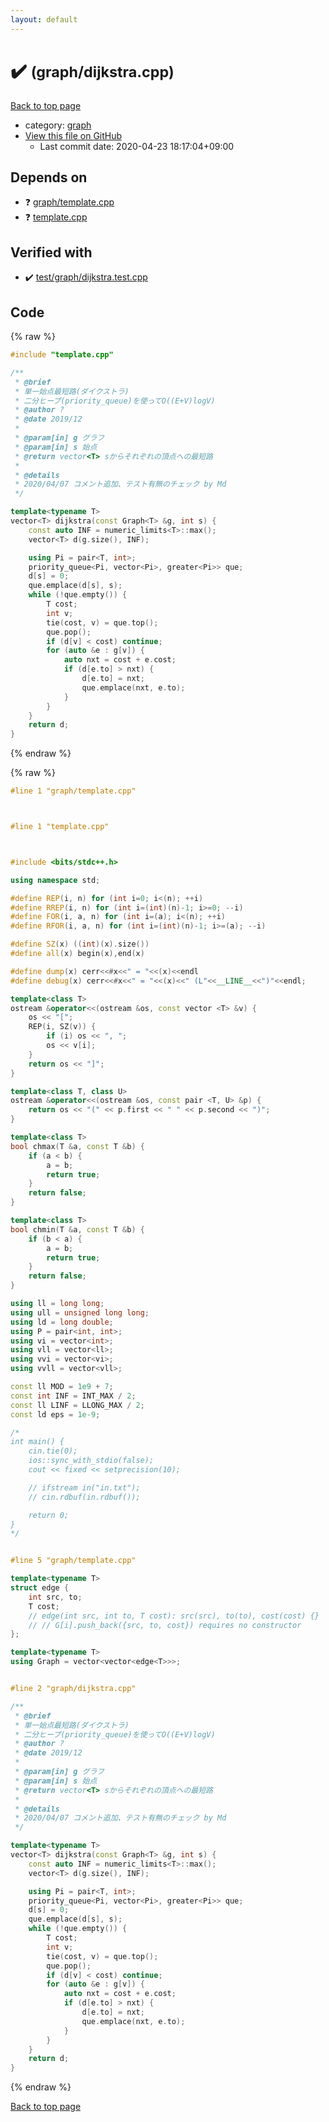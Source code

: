 ```yaml
---
layout: default
---
```


<!-- mathjax config similar to math.stackexchange -->
<script type="text/javascript" async
  src="https://cdnjs.cloudflare.com/ajax/libs/mathjax/2.7.5/MathJax.js?config=TeX-MML-AM_CHTML">
</script>
<script type="text/x-mathjax-config">
  MathJax.Hub.Config({
    TeX: { equationNumbers: { autoNumber: "AMS" }},
    tex2jax: {
      inlineMath: [ ['$','$'] ],
      processEscapes: true
    },
    "HTML-CSS": { matchFontHeight: false },
    displayAlign: "left",
    displayIndent: "2em"
  });
</script>

<script type="text/javascript" src="https://cdnjs.cloudflare.com/ajax/libs/jquery/3.4.1/jquery.min.js"></script>
<script src="https://cdn.jsdelivr.net/npm/jquery-balloon-js@1.1.2/jquery.balloon.min.js" integrity="sha256-ZEYs9VrgAeNuPvs15E39OsyOJaIkXEEt10fzxJ20+2I=" crossorigin="anonymous"></script>
<script type="text/javascript" src="../../assets/js/copy-button.js"></script>
<link rel="stylesheet" href="../../assets/css/copy-button.css" />


# :heavy_check_mark:  <small>(graph/dijkstra.cpp)</small>

<a href="../../index.html">Back to top page</a>

* category: <a href="../../index.html#f8b0b924ebd7046dbfa85a856e4682c8">graph</a>
* <a href="{{ site.github.repository_url }}/blob/master/graph/dijkstra.cpp">View this file on GitHub</a>
    - Last commit date: 2020-04-23 18:17:04+09:00




## Depends on

* :question: <a href="template.cpp.html">graph/template.cpp</a>
* :question: <a href="../template.cpp.html">template.cpp</a>


## Verified with

* :heavy_check_mark: <a href="../../verify/test/graph/dijkstra.test.cpp.html">test/graph/dijkstra.test.cpp</a>


## Code

<a id="unbundled"></a>
{% raw %}
```cpp
#include "template.cpp"

/**
 * @brief
 * 単一始点最短路(ダイクストラ)
 * 二分ヒープ(priority_queue)を使ってO((E+V)logV)
 * @author ?
 * @date 2019/12
 * 
 * @param[in] g グラフ
 * @param[in] s 始点
 * @return vector<T> sからそれぞれの頂点への最短路
 * 
 * @details
 * 2020/04/07 コメント追加、テスト有無のチェック by Md
 */

template<typename T>
vector<T> dijkstra(const Graph<T> &g, int s) {
    const auto INF = numeric_limits<T>::max();
    vector<T> d(g.size(), INF);

    using Pi = pair<T, int>;
    priority_queue<Pi, vector<Pi>, greater<Pi>> que;
    d[s] = 0;
    que.emplace(d[s], s);
    while (!que.empty()) {
        T cost;
        int v;
        tie(cost, v) = que.top();
        que.pop();
        if (d[v] < cost) continue;
        for (auto &e : g[v]) {
            auto nxt = cost + e.cost;
            if (d[e.to] > nxt) {
                d[e.to] = nxt;
                que.emplace(nxt, e.to);
            }
        }
    }
    return d;
}

```
{% endraw %}

<a id="bundled"></a>
{% raw %}
```cpp
#line 1 "graph/template.cpp"



#line 1 "template.cpp"



#include <bits/stdc++.h>

using namespace std;

#define REP(i, n) for (int i=0; i<(n); ++i)
#define RREP(i, n) for (int i=(int)(n)-1; i>=0; --i)
#define FOR(i, a, n) for (int i=(a); i<(n); ++i)
#define RFOR(i, a, n) for (int i=(int)(n)-1; i>=(a); --i)

#define SZ(x) ((int)(x).size())
#define all(x) begin(x),end(x)

#define dump(x) cerr<<#x<<" = "<<(x)<<endl
#define debug(x) cerr<<#x<<" = "<<(x)<<" (L"<<__LINE__<<")"<<endl;

template<class T>
ostream &operator<<(ostream &os, const vector <T> &v) {
    os << "[";
    REP(i, SZ(v)) {
        if (i) os << ", ";
        os << v[i];
    }
    return os << "]";
}

template<class T, class U>
ostream &operator<<(ostream &os, const pair <T, U> &p) {
    return os << "(" << p.first << " " << p.second << ")";
}

template<class T>
bool chmax(T &a, const T &b) {
    if (a < b) {
        a = b;
        return true;
    }
    return false;
}

template<class T>
bool chmin(T &a, const T &b) {
    if (b < a) {
        a = b;
        return true;
    }
    return false;
}

using ll = long long;
using ull = unsigned long long;
using ld = long double;
using P = pair<int, int>;
using vi = vector<int>;
using vll = vector<ll>;
using vvi = vector<vi>;
using vvll = vector<vll>;

const ll MOD = 1e9 + 7;
const int INF = INT_MAX / 2;
const ll LINF = LLONG_MAX / 2;
const ld eps = 1e-9;

/*
int main() {
    cin.tie(0);
    ios::sync_with_stdio(false);
    cout << fixed << setprecision(10);

    // ifstream in("in.txt");
    // cin.rdbuf(in.rdbuf());

    return 0;
}
*/


#line 5 "graph/template.cpp"

template<typename T>
struct edge {
    int src, to;
    T cost;
    // edge(int src, int to, T cost): src(src), to(to), cost(cost) {}
    // // G[i].push_back({src, to, cost}) requires no constructor
};

template<typename T>
using Graph = vector<vector<edge<T>>>;


#line 2 "graph/dijkstra.cpp"

/**
 * @brief
 * 単一始点最短路(ダイクストラ)
 * 二分ヒープ(priority_queue)を使ってO((E+V)logV)
 * @author ?
 * @date 2019/12
 * 
 * @param[in] g グラフ
 * @param[in] s 始点
 * @return vector<T> sからそれぞれの頂点への最短路
 * 
 * @details
 * 2020/04/07 コメント追加、テスト有無のチェック by Md
 */

template<typename T>
vector<T> dijkstra(const Graph<T> &g, int s) {
    const auto INF = numeric_limits<T>::max();
    vector<T> d(g.size(), INF);

    using Pi = pair<T, int>;
    priority_queue<Pi, vector<Pi>, greater<Pi>> que;
    d[s] = 0;
    que.emplace(d[s], s);
    while (!que.empty()) {
        T cost;
        int v;
        tie(cost, v) = que.top();
        que.pop();
        if (d[v] < cost) continue;
        for (auto &e : g[v]) {
            auto nxt = cost + e.cost;
            if (d[e.to] > nxt) {
                d[e.to] = nxt;
                que.emplace(nxt, e.to);
            }
        }
    }
    return d;
}

```
{% endraw %}

<a href="../../index.html">Back to top page</a>

